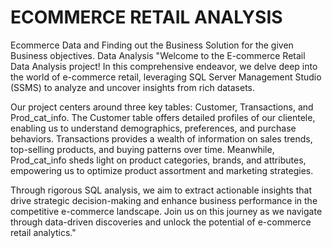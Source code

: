  # ECOMMERCE RETAIL ANALYSIS
Ecommerce Data and Finding out the Business Solution for the given Business objectives. Data Analysis 
"Welcome to the E-commerce Retail Data Analysis project! In this comprehensive endeavor, we delve deep into the world of e-commerce retail, leveraging SQL Server Management Studio (SSMS) to analyze and uncover insights from rich datasets.

Our project centers around three key tables: Customer, Transactions, and Prod_cat_info. The Customer table offers detailed profiles of our clientele, enabling us to understand demographics, preferences, and purchase behaviors. Transactions provides a wealth of information on sales trends, top-selling products, and buying patterns over time. Meanwhile, Prod_cat_info sheds light on product categories, brands, and attributes, empowering us to optimize product assortment and marketing strategies.

Through rigorous SQL analysis, we aim to extract actionable insights that drive strategic decision-making and enhance business performance in the competitive e-commerce landscape. Join us on this journey as we navigate through data-driven discoveries and unlock the potential of e-commerce retail analytics."
